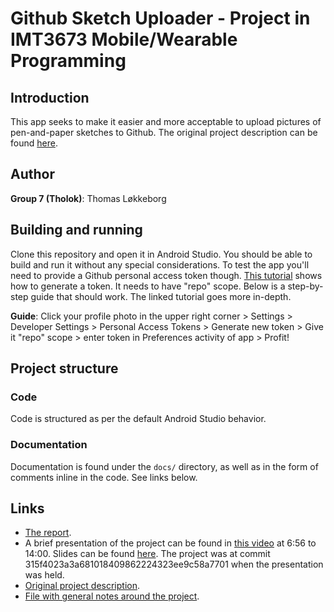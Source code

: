 # Github Sketch Uploader - Project in IMT3673 Mobile/Wearable Programming

## Introduction

This app seeks to make it easier and more acceptable to upload pictures of pen-and-paper sketches to Github. The original project description can be found [here](./docs/project_description.md).

## Author

**Group 7 (Tholok)**: Thomas Løkkeborg

## Building and running

Clone this repository and open it in Android Studio. You should be able to build and run it without any special considerations. To test the app you'll need to provide a Github personal access token though. [This tutorial](https://help.github.com/articles/creating-a-personal-access-token-for-the-command-line/) shows how to generate a token. It needs to have "repo" scope. Below is a step-by-step guide that should work. The linked tutorial goes more in-depth.

**Guide**: Click your profile photo in the upper right corner > Settings > Developer Settings > Personal Access Tokens > Generate new token > Give it "repo" scope > enter token in Preferences activity of app > Profit!

## Project structure

### Code

Code is structured as per the default Android Studio behavior.

### Documentation

Documentation is found under the `docs/` directory, as well as in the form of comments inline in the code. See links below.

## Links

* [The report](./docs/report.md).
* A brief presentation of the project can be found in [this video](http://www.youtube.com/watch?v=Irr-BvYvUn0&t=6m56s) at 6:56 to 14:00. Slides can be found [here](./docs/presentation_slides.pdf). The project was at commit 315f4023a3a681018409862224323ee9c58a7701 when the presentation was held.
* [Original project description](./docs/project_description.md).
* [File with general notes around the project](./docs/general.md).
